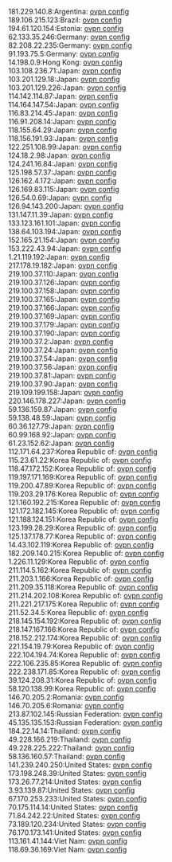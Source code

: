 181.229.140.8:Argentina: [ovpn config](vpn/181_229_140_8.ovpn)  
189.106.215.123:Brazil: [ovpn config](vpn/189_106_215_123.ovpn)  
194.61.120.154:Estonia: [ovpn config](vpn/194_61_120_154.ovpn)  
62.133.35.246:Germany: [ovpn config](vpn/62_133_35_246.ovpn)  
82.208.22.235:Germany: [ovpn config](vpn/82_208_22_235.ovpn)  
91.193.75.5:Germany: [ovpn config](vpn/91_193_75_5.ovpn)  
14.198.0.9:Hong Kong: [ovpn config](vpn/14_198_0_9.ovpn)  
103.108.236.71:Japan: [ovpn config](vpn/103_108_236_71.ovpn)  
103.201.129.18:Japan: [ovpn config](vpn/103_201_129_18.ovpn)  
103.201.129.226:Japan: [ovpn config](vpn/103_201_129_226.ovpn)  
114.142.114.87:Japan: [ovpn config](vpn/114_142_114_87.ovpn)  
114.164.147.54:Japan: [ovpn config](vpn/114_164_147_54.ovpn)  
116.83.214.45:Japan: [ovpn config](vpn/116_83_214_45.ovpn)  
116.91.208.14:Japan: [ovpn config](vpn/116_91_208_14.ovpn)  
118.155.64.29:Japan: [ovpn config](vpn/118_155_64_29.ovpn)  
118.156.191.93:Japan: [ovpn config](vpn/118_156_191_93.ovpn)  
122.251.108.99:Japan: [ovpn config](vpn/122_251_108_99.ovpn)  
124.18.2.98:Japan: [ovpn config](vpn/124_18_2_98.ovpn)  
124.241.16.84:Japan: [ovpn config](vpn/124_241_16_84.ovpn)  
125.198.57.37:Japan: [ovpn config](vpn/125_198_57_37.ovpn)  
126.162.4.172:Japan: [ovpn config](vpn/126_162_4_172.ovpn)  
126.169.83.115:Japan: [ovpn config](vpn/126_169_83_115.ovpn)  
126.54.0.69:Japan: [ovpn config](vpn/126_54_0_69.ovpn)  
126.94.143.200:Japan: [ovpn config](vpn/126_94_143_200.ovpn)  
131.147.11.39:Japan: [ovpn config](vpn/131_147_11_39.ovpn)  
133.123.161.101:Japan: [ovpn config](vpn/133_123_161_101.ovpn)  
138.64.103.194:Japan: [ovpn config](vpn/138_64_103_194.ovpn)  
152.165.21.154:Japan: [ovpn config](vpn/152_165_21_154.ovpn)  
153.222.43.94:Japan: [ovpn config](vpn/153_222_43_94.ovpn)  
1.21.119.192:Japan: [ovpn config](vpn/1_21_119_192.ovpn)  
217.178.19.182:Japan: [ovpn config](vpn/217_178_19_182.ovpn)  
219.100.37.110:Japan: [ovpn config](vpn/219_100_37_110.ovpn)  
219.100.37.126:Japan: [ovpn config](vpn/219_100_37_126.ovpn)  
219.100.37.158:Japan: [ovpn config](vpn/219_100_37_158.ovpn)  
219.100.37.165:Japan: [ovpn config](vpn/219_100_37_165.ovpn)  
219.100.37.166:Japan: [ovpn config](vpn/219_100_37_166.ovpn)  
219.100.37.169:Japan: [ovpn config](vpn/219_100_37_169.ovpn)  
219.100.37.179:Japan: [ovpn config](vpn/219_100_37_179.ovpn)  
219.100.37.190:Japan: [ovpn config](vpn/219_100_37_190.ovpn)  
219.100.37.2:Japan: [ovpn config](vpn/219_100_37_2.ovpn)  
219.100.37.24:Japan: [ovpn config](vpn/219_100_37_24.ovpn)  
219.100.37.54:Japan: [ovpn config](vpn/219_100_37_54.ovpn)  
219.100.37.56:Japan: [ovpn config](vpn/219_100_37_56.ovpn)  
219.100.37.81:Japan: [ovpn config](vpn/219_100_37_81.ovpn)  
219.100.37.90:Japan: [ovpn config](vpn/219_100_37_90.ovpn)  
219.109.199.158:Japan: [ovpn config](vpn/219_109_199_158.ovpn)  
220.146.178.227:Japan: [ovpn config](vpn/220_146_178_227.ovpn)  
59.136.159.87:Japan: [ovpn config](vpn/59_136_159_87.ovpn)  
59.138.48.59:Japan: [ovpn config](vpn/59_138_48_59.ovpn)  
60.36.127.79:Japan: [ovpn config](vpn/60_36_127_79.ovpn)  
60.99.168.92:Japan: [ovpn config](vpn/60_99_168_92.ovpn)  
61.23.152.62:Japan: [ovpn config](vpn/61_23_152_62.ovpn)  
112.171.64.237:Korea Republic of: [ovpn config](vpn/112_171_64_237.ovpn)  
115.23.61.22:Korea Republic of: [ovpn config](vpn/115_23_61_22.ovpn)  
118.47.172.152:Korea Republic of: [ovpn config](vpn/118_47_172_152.ovpn)  
119.197.171.169:Korea Republic of: [ovpn config](vpn/119_197_171_169.ovpn)  
119.200.47.89:Korea Republic of: [ovpn config](vpn/119_200_47_89.ovpn)  
119.203.29.176:Korea Republic of: [ovpn config](vpn/119_203_29_176.ovpn)  
121.160.192.215:Korea Republic of: [ovpn config](vpn/121_160_192_215.ovpn)  
121.172.182.145:Korea Republic of: [ovpn config](vpn/121_172_182_145.ovpn)  
121.188.124.151:Korea Republic of: [ovpn config](vpn/121_188_124_151.ovpn)  
123.199.28.29:Korea Republic of: [ovpn config](vpn/123_199_28_29.ovpn)  
125.137.178.77:Korea Republic of: [ovpn config](vpn/125_137_178_77.ovpn)  
14.43.102.119:Korea Republic of: [ovpn config](vpn/14_43_102_119.ovpn)  
182.209.140.215:Korea Republic of: [ovpn config](vpn/182_209_140_215.ovpn)  
1.226.11.129:Korea Republic of: [ovpn config](vpn/1_226_11_129.ovpn)  
211.114.5.162:Korea Republic of: [ovpn config](vpn/211_114_5_162.ovpn)  
211.203.1.166:Korea Republic of: [ovpn config](vpn/211_203_1_166.ovpn)  
211.209.35.118:Korea Republic of: [ovpn config](vpn/211_209_35_118.ovpn)  
211.214.202.108:Korea Republic of: [ovpn config](vpn/211_214_202_108.ovpn)  
211.221.217.175:Korea Republic of: [ovpn config](vpn/211_221_217_175.ovpn)  
211.52.34.5:Korea Republic of: [ovpn config](vpn/211_52_34_5.ovpn)  
218.145.154.192:Korea Republic of: [ovpn config](vpn/218_145_154_192.ovpn)  
218.147.167.166:Korea Republic of: [ovpn config](vpn/218_147_167_166.ovpn)  
218.152.212.174:Korea Republic of: [ovpn config](vpn/218_152_212_174.ovpn)  
221.154.19.79:Korea Republic of: [ovpn config](vpn/221_154_19_79.ovpn)  
222.104.194.74:Korea Republic of: [ovpn config](vpn/222_104_194_74.ovpn)  
222.106.235.85:Korea Republic of: [ovpn config](vpn/222_106_235_85.ovpn)  
222.238.171.85:Korea Republic of: [ovpn config](vpn/222_238_171_85.ovpn)  
39.124.208.31:Korea Republic of: [ovpn config](vpn/39_124_208_31.ovpn)  
58.120.138.99:Korea Republic of: [ovpn config](vpn/58_120_138_99.ovpn)  
146.70.205.2:Romania: [ovpn config](vpn/146_70_205_2.ovpn)  
146.70.205.6:Romania: [ovpn config](vpn/146_70_205_6.ovpn)  
213.87.102.145:Russian Federation: [ovpn config](vpn/213_87_102_145.ovpn)  
45.135.135.153:Russian Federation: [ovpn config](vpn/45_135_135_153.ovpn)  
184.22.14.14:Thailand: [ovpn config](vpn/184_22_14_14.ovpn)  
49.228.166.219:Thailand: [ovpn config](vpn/49_228_166_219.ovpn)  
49.228.225.222:Thailand: [ovpn config](vpn/49_228_225_222.ovpn)  
58.136.160.57:Thailand: [ovpn config](vpn/58_136_160_57.ovpn)  
141.239.240.250:United States: [ovpn config](vpn/141_239_240_250.ovpn)  
173.198.248.39:United States: [ovpn config](vpn/173_198_248_39.ovpn)  
173.26.77.214:United States: [ovpn config](vpn/173_26_77_214.ovpn)  
3.93.139.87:United States: [ovpn config](vpn/3_93_139_87.ovpn)  
67.170.253.233:United States: [ovpn config](vpn/67_170_253_233.ovpn)  
70.175.114.14:United States: [ovpn config](vpn/70_175_114_14.ovpn)  
71.84.242.22:United States: [ovpn config](vpn/71_84_242_22.ovpn)  
73.189.120.234:United States: [ovpn config](vpn/73_189_120_234.ovpn)  
76.170.173.141:United States: [ovpn config](vpn/76_170_173_141.ovpn)  
113.161.41.144:Viet Nam: [ovpn config](vpn/113_161_41_144.ovpn)  
118.69.36.169:Viet Nam: [ovpn config](vpn/118_69_36_169.ovpn)  
